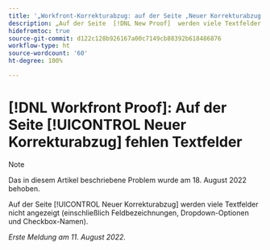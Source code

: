 ```yaml
---
title: '„Workfront-Korrekturabzug: auf der Seite ‚Neuer Korrekturabzug‘ fehlen Textfelder“'
description: „Auf der Seite  [!DNL New Proof]  werden viele Textfelder nicht angezeigt (einschließlich Feldbezeichnungen, Dropdown-Optionen und Namen von Kontrollkästchen).“
hidefromtoc: true
source-git-commit: d122c128b926167a00c7149cb88392b618486876
workflow-type: ht
source-wordcount: '60'
ht-degree: 100%

---
```



# [!DNL Workfront Proof]: Auf der Seite [!UICONTROL Neuer Korrekturabzug] fehlen Textfelder

>[!NOTE]
>
>Das in diesem Artikel beschriebene Problem wurde am 18. August 2022 behoben.

Auf der Seite [!UICONTROL Neuer Korrekturabzug] werden viele Textfelder nicht angezeigt (einschließlich Feldbezeichnungen, Dropdown-Optionen und Checkbox-Namen).

_Erste Meldung am 11. August 2022._

